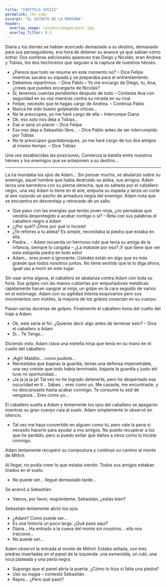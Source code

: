 ```yaml
---
title: "CAPÍTULO XXVIII"
permalink: /ht-c28/
excerpt: "EL SECRETO DE LA MONTAÑA"
header:
  overlay_image: /assets/images/post.jpg
  overlay_filter: 0.5
---
```


Diana y los demás se habían acercado demasiado a su destino, demasiado para sus perseguidores, era hora de detener su avance ya que sabían cómo entrar. Dos sombras adicionales aparecen tras Diego y Nicolás, eran Andrea y Tobías, los dos hechiceros que seguían a la captura de nuestros héroes.

-	¿Parece que todo se resume en este momento no? – Dice Felipe mientras sacaba su espada y se preparaba para el enfrentamiento.
-	Debemos repartirnos. – Dice Pablo – Yo me encargo de Diego, tu, Ana, ¿crees que puedes encargarte de Nicolás?
-	Sí, tenemos cuentas pendientes después de todo – Contesta Ana con seguridad en su voz mientras centra su mirada en su rival.
-	Felipe, necesito que te hagas cargo de Andrea. – Continúa Pablo
-	Nunca he sido bueno golpeando chicas…
-	No te preocupes, yo me haré cargo de ella – Interrumpe Diana
-	Ok, eso solo nos deja a Tobías…
-	Ese si será un placer – Dice Felipe
-	Eso nos deja a Sebastián libre… - Dice Pablo antes de ser interrumpido por Tobías
-	No te preocupes guardabosques, yo me haré cargo de tus dos amigos al mismo tiempo. – Dice Tobías

Una vez establecidas las posiciones, Comienza la batalla entre nuestros héroes y los enemigos que se anteponen a su destino…

***

La ira inundaba los ojos de Adam… Sin pensar mucho, se abalanzó sobre su enemigo, aquel hombre que había destruido su aldea, sus amigos.
Adam lanza una barredora con su pierna derecha, que es saltada por el caballero negro, una vez Adam lo tiene en el aire, empuña su espada y lanza un corte al aire rozando un pecho de armadura negra del enemigo. Adam nota que se encuentra en desventaja y retrocede de un salto.

-	Que paso con las energías que tenías joven ninja, ¿no pensabas que vendría desprotegido a acabar contigo o sí? – Reta con sus palabras el caballero negro a Adam
-	¿¡Por qué!? ¡Dime por qué lo hiciste!
-	¿Te refieres a tu aldea? Es simple, necesitaba la piedra que estaba en ella.
-	Piedra… - Adam recuerda un hermoso rubí que tenía su amiga de la infancia, siempre lo cargaba – ¿La mataste por eso? ¡Y que tiene que ver esta estúpida piedra en todo esto!
-	Adam… eres joven e ignorante. Ustedes están en algo que es más grande que todos nosotros juntos. No tiene sentido que te lo diga ahora, igual vas a morir en este lugar.

Sin usar arma alguna, el caballero se abalanza contra Adam con toda su furia. Sus golpes con las manos cubiertas por empuñaduras metálicas rápidamente hacen sangrar al ninja, un golpe en la cara seguido de varios en el estómago. Adam con su agilidad intenta esquivarlos pero sus movimientos son inútiles, la mayoría de los golpes conectan en su cuerpo.

Pasan varias docenas de golpes. Finalmente el caballero toma del cuello del traje a Adam:

-	Ok, este sería el fin. ¿Quieres decir algo antes de terminar esto? – Dice el caballero a Adam
-	Si… Te Tengo…

Diciendo esto, Adam clava una estrella ninja que tenía en su mano en el cuello del caballero.

-	¡Agh! Maldito… como pudiste…
-	Necesitaba que bajaras la guardia, tenías una defensa impenetrable, una vez creíste que todo había terminado, bajaste la guardia y justo ahí tuve mi oportunidad…
-	¡Ja ja ja ja ja! Tal vez no he logrado detenerte, pero he despertado esa oscuridad en ti… Sabes… eres como yo. Me casaste, me encontraste, y no descansaste hasta acabar conmigo. Te consume tu sed de venganza… Eres como yo…

El caballero suelta a Adam y lentamente los ojos del caballero se apagaron mientras su gran cuerpo caía al suelo. Adam simplemente lo observó en silencio.

-	Tal vez me haya convertido en alguien como tú, pero vale la pena si necesito hacerlo para ayudar a mis amigos. No puedo recuperar a los que he perdido, pero si puedo evitar que dañes a otros como lo hiciste conmigo.

Adam lentamente recuperó su compostura y continuó su camino al monte de Mithril.

Al llegar, no podía creer lo que estaba viendo: Todos sus amigos estaban tirados en el suelo.

-	No puede ser… llegué demasiado tarde…

Se acercó a Sebastián:

-	Vamos, por favor, respóndeme, Sebastián, ¿estás bien?

Sebastián lentamente abrió los ojos.

-	¿Adam? Como puede ser…
-	Es una historia un poco larga. ¿Qué pasó aquí?
-	Diana… Ha entrado a la cueva del monte sin nosotros… ella nos traicionó…
-	No puede ser… 

Adam observó la entrada al monte de Mithril. Estaba sellada, con tres piedras insertadas en el panel de la izquierda: una esmeralda, un rubí, una roca plateada y una perla negra.

-	Supongo que el panel abría la puerta. ¿Cómo lo hizo si falta una piedra?
-	Usó su magia – contestó Sebastián.
-	Rayos… ¿Pero qué pasó?
